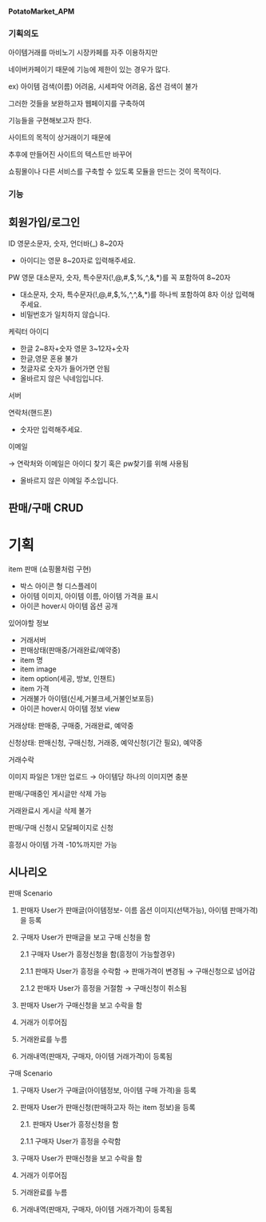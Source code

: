 #### PotatoMarket_APM

### 기획의도

아이템거래를 마비노기 시장카페를 자주 이용하지만

네이버카페이기 때문에 기능에 제한이 있는 경우가 많다.

ex) 아이템 검색(이름) 어려움, 시세파악 어려움, 옵션 검색이 불가

그러한 것들을 보완하고자 웹페이지를 구축하여

기능들을 구현해보고자 한다.

사이트의 목적이 상거래이기 때문에

추후에 만들어진 사이트의 텍스트만 바꾸어

쇼핑몰이나 다른 서비스를 구축할 수 있도록 모듈을 만드는 것이 목적이다.

### 기능

## 회원가입/로그인

ID 영문소문자, 숫자, 언더바(_) 8~20자

- 아이디는 영문 8~20자로 입력해주세요.

PW 영문 대소문자, 숫자, 특수문자(!,@,#,$,%,^,&,*)를 꼭 포함하여 8~20자

- 대소문자, 숫자, 특수문자(!,@,#,$,%,^,^,&,*)를 하나씩 포함하여 8자 이상 입력해주세요.
- 비밀번호가 일치하지 않습니다.

케릭터 아이디 

- 한글 2~8자+숫자 영문 3~12자+숫자
- 한글,영문 혼용 불가
- 첫글자로 숫자가 들어가면 안됨
- 올바르지 않은 닉네임입니다.

서버

연락처(핸드폰)

- 숫자만 입력해주세요.

이메일

→ 연락처와 이메일은 아이디 찾기 혹은 pw찾기를 위해 사용됨

- 올바르지 않은 이메일 주소입니다.

## 판매/구매 CRUD

# 기획

item 판매 (쇼핑몰처럼 구현)

- 박스 아이콘 형 디스플레이
- 아이템 이미지, 아이템 이름, 아이템 가격을 표시
- 아이콘 hover시 아이템 옵션 공개

있어야할 정보

- 거래서버
- 판매상태(판매중/거래완료/예약중)
- item 명
- item image
- item option(세공, 방보, 인챈트)
- item 가격
- 거래불가 아이템(신세,거불크세,거불인보포등)
- 아이콘 hover시 아이템 정보 view

거래상태: 판매중, 구매중, 거래완료, 예약중

신청상태: 판매신청, 구매신청, 거래중, 예약신청(기간 필요), 예약중

거래수락

이미지 파일은 1개만 업로드 → 아이템당 하나의 이미지면 충분

 판매/구매중인 게시글만 삭제 가능

거래완료시 게시글 삭제 불가

판매/구매 신청시 모달페이지로 신청

흥정시 아이템 가격 -10%까지만 가능

## 시나리오

판매 Scenario

1. 판매자 User가 판매글(아이템정보- 이름 옵션 이미지(선택가능), 아이템 판매가격)을 등록
2. 구매자 User가 판매글을 보고 구매 신청을 함

    2.1 구매자 User가 흥정신청을 함(흥정이 가능할경우)

    2.1.1 판매자 User가 흥정을 수락함 → 판매가격이 변경됨 → 구매신청으로 넘어감

    2.1.2 판매자 User가 흥정을 거절함 → 구매신청이 취소됨

3. 판매자 User가 구매신청을 보고 수락을 함
4. 거래가 이루어짐
5. 거래완료를 누름
6. 거래내역(판매자, 구매자, 아이템 거래가격)이 등록됨

구매 Scenario

1. 구매자 User가 구매글(아이템정보, 아이템 구매 가격)을 등록
2. 판매자 User가 판매신청(판매하고자 하는 item 정보)을 등록

    2.1. 판매자 User가 흥정신청을 함

    2.1.1 구매자 User가 흥정을 수락함

3. 구매자 User가 판매신청을 보고 수락을 함
4. 거래가 이루어짐
5. 거래완료를 누름
6. 거래내역(판매자, 구매자, 아이템 거래가격)이 등록됨


